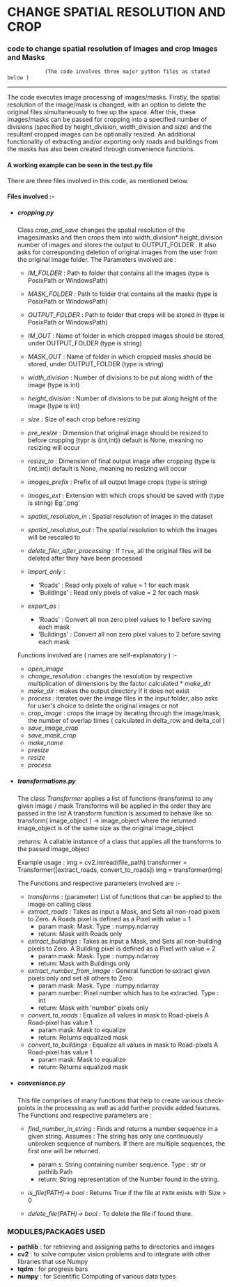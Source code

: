 # CHANGE SPATIAL RESOLUTION AND CROP #
### code to change spatial resolution of Images and crop Images and Masks ###
                (The code involves three major python files as stated below )



*****************************************************************************************************************************
The code executes image processing of images/masks. Firstly, the spatial resolution of the image/mask is changed, with an option to delete the original files simultaneously to free up the space. After this, these images/masks can be passed for cropping into a specified number of divisions (specified by height_division, width_division and size) and the resultant cropped images can be optionally resized. An additional functionality of extracting and/or exporting only roads and buildings from the masks has also been created through convenience functions.

#### A working example can be seen in the test.py file ####

There are three files involved in this code, as mentioned below. 


#### Files involved :- ####

* ##### cropping.py #####
    Class *crop_and_save* changes the spatial resolution of the images/masks and then crops them into width_division* height_division number of images and stores the output to OUTPUT_FOLDER .
    It also asks for corresponding deletion of original images from the user from the original image folder.
    The Parameters involved are :
    
     * *IM_FOLDER* : Path to folder that contains all the images (type is PosixPath or WindowsPath)
              
     * *MASK_FOLDER* : Path to folder that contains all the masks (type is PosixPath or WindowsPath)
     * *OUTPUT_FOLDER* : Path to folder that crops will be stored in (type is PosixPath or WindowsPath)
     * *IM_OUT* : Name of folder in which cropped images should be stored, under OUTPUT_FOLDER (type is string)
     * *MASK_OUT* : Name of folder in which cropped masks should be stored, under OUTPUT_FOLDER (type is string)
     * *width_division* : Number of divisions to be put along width of the image (type is int)
     * *height_division* : Number of divisions to be put along height of the image (type is int)
     * *size* : Size of each crop before resizing
     * *pre_resize* : Dimension that original image should be resized to before cropping (typr is (int,int)) default is None, meaning no resizing will occur
     * *resize_to* : Dimension of final output image after cropping (type is (int,int)) default is None, meaning no resizing will occur
     * *images_prefix* : Prefix of all output Image crops (type is string)
     * *images_ext* : Extension with which crops should be saved with (type is string) Eg:'.png'
     * *spatial_resolution_in* : Spatial resolution of images in the dataset
     * *spatial_resolution_out* : The spatial resolution to which the images will be rescaled to
     * *delete_filer_after_processing* : If `True`, all the original files will be deleted after they have been processed
     * *import_only* :
         * 'Roads' : Read only pixels of value = 1 for each mask
         * 'Buildings' : Read only pixels of value = 2 for each mask
     * *export_as* :
         * 'Roads' : Convert all non zero pixel values to 1 before saving each mask
         * 'Buildings' : Convert all non zero pixel values to 2 before saving each mask
                         
    Functions involved are ( names are self-explanatory ) :-
    * *open_image* 
    * *change_resolution* : changes the resolution by respective multiplication of dimensions by the factor calculated                                                          * *make_dir*
    * *make_dir* : makes the output directory if it does not exist
    * *process* : iterates over the image files in the input folder,
                  also asks for user's choice to delete the original images or not 
    * *crop_image* : crops the image by iterating through the image/mask, the number of overlap times
                    ( calculated in delta_row and delta_col )
    * *save_image_crop* 
    * *save_mask_crop*
    * *make_name* 
    * *presize*
    * *resize* 
    * *process* 
                    
* ##### transformations.py #####
    The class *Transformer* applies a list of functions (transforms) to any given image / mask
    Transforms will be applied in the order they are passed in the list
    A transform function is assumed to behave like so:
        transform( image_object ) -> image_object
        where the returned image_object is of the same size as the original image_object

    :returns: A callable instance of a class that applies all the transforms to the passed image_object

    Example usage :
    img = cv2.imread(file_path)
    transformer = Transformer([extract_roads, convert_to_roads])
    img = transformer(img)
    
    The Functions and respective parameters involved are :-
    * *transforms* : (parameter) List of functions that can be applied to the image on calling class 
    * *extract_roads* : Takes as input a Mask, and Sets all non-road pixels to Zero.
                        A Roads pixel is defined as a Pixel with value = 1
        * param mask: Mask. Type : numpy.ndarray
        * return: Mask with Roads only
    * *extract_buildings* :  Takes as input a Mask, and Sets all non-building pixels to Zero.
                         A Building pixel is defined as a Pixel with value = 2
        * param mask: Mask. Type : numpy.ndarray
        * return: Mask with Buildings only
    * *extract_number_from_image* : General function to extract given pixels only and set all others to Zero.
        * param mask: Mask. Type : numpy.ndarray
        * param number: Pixel number which has to be extracted. Type : int
        * return: Mask with 'number' pixels only             
    * *convert_to_roads* : Equalize all values in mask to Road-pixels
                       A Road-pixel has value 1
        * param mask: Mask to equalize
        * return: Returns equalized mask
    * *convert_to_buildings* : Equalize all values in mask to Road-pixels
                           A Road-pixel has value 1
        * param mask: Mask to equalize
        * return: Returns equalized mask
                              
* ##### convenience.py #####
    This file comprises of many functions that help to create various check-points in the processing as well 
    as add further provide added features. 
    The Functions and respective parameters are :
    * *find_number_in_string* : Finds and returns a number sequence in a given string.
                                Assumes : The string has only one continuously unbroken sequence of numbers. If there are multiple sequences,
                                the first one will be returned.
        * param s: String containing number sequence. Type : str or pathlib.Path
        * return: String representation of the Number found in the string.                   

    * *is_file(PATH)-> bool* : Returns True if the file at `PATH` exists with Size > 0
    * *delete_file(PATH)-> bool* : To delete the file if found there.
                
    



### MODULES/PACKAGES USED ###
   * **pathlib** : for retrieving and assigning paths to directories and images
   * **cv2** : to solve computer vision problems and to integrate with other libraries that use Numpy  
   * **tqdm** : for progress bars
   * **numpy** :  for Scientific Computing of various data types
    
